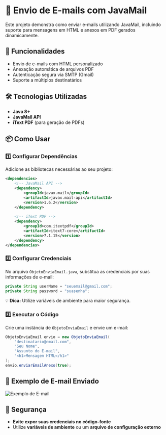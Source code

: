 # 📩 Envio de E-mails com JavaMail

Este projeto demonstra como enviar e-mails utilizando JavaMail, incluindo suporte para mensagens em HTML e anexos em PDF gerados dinamicamente.

## 🚀 Funcionalidades

- Envio de e-mails com HTML personalizado
- Anexação automática de arquivos PDF
- Autenticação segura via SMTP (Gmail)
- Suporte a múltiplos destinatários

## 🛠️ Tecnologias Utilizadas

- **Java 8+**
- **JavaMail API**
- **iText PDF** (para geração de PDFs)

## 📦 Como Usar

### 1️⃣ Configurar Dependências
Adicione as bibliotecas necessárias ao seu projeto:
```xml
<dependencies>
    <!-- JavaMail API -->
    <dependency>
        <groupId>javax.mail</groupId>
        <artifactId>javax.mail-api</artifactId>
        <version>1.6.2</version>
    </dependency>
    
    <!-- iText PDF -->
    <dependency>
        <groupId>com.itextpdf</groupId>
        <artifactId>itext7-core</artifactId>
        <version>7.1.15</version>
    </dependency>
</dependencies>
```

### 2️⃣ Configurar Credenciais
No arquivo `ObjetoEnviaEmail.java`, substitua as credenciais por suas informações de e-mail:
```java
private String userName = "seuemail@gmail.com";
private String password = "suasenha";
```
💡 **Dica:** Utilize variáveis de ambiente para maior segurança.

### 3️⃣ Executar o Código
Crie uma instância de `ObjetoEnviaEmail` e envie um e-mail:
```java
ObjetoEnviaEmail envio = new ObjetoEnviaEmail(
    "destinatario@email.com",
    "Seu Nome",
    "Assunto do E-mail",
    "<h1>Mensagem HTML</h1>"
);
envio.enviarEmailAnexo(true);
```

## 📧 Exemplo de E-mail Enviado
![Exemplo de E-mail](https://via.placeholder.com/600x300.png?text=Exemplo+de+Email)

## 🔐 Segurança
- **Evite expor suas credenciais no código-fonte**
- Utilize **variáveis de ambiente** ou um **arquivo de configuração externo**


